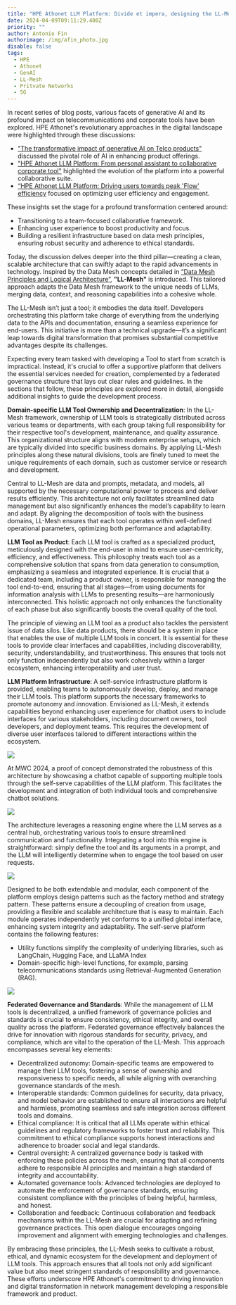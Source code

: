 ```yaml
---
title: "HPE Athonet LLM Platform: Divide et impera, designing the LL-Mesh"
date: 2024-04-09T09:11:29.400Z
priority: ""
author: Antonio Fin
authorimage: /img/afin_photo.jpg
disable: false
tags:
  - HPE
  - Athonet
  - GenAI
  - LL-Mesh
  - Pritvate Networks
  - 5G
---
```

In recent series of blog posts, various facets of generative AI and its profound impact on telecommunications and corporate tools have been explored. HPE Athonet's revolutionary approaches in the digital landscape were highlighted through these discussions:

* ["The transformative impact of generative AI on Telco products"](https://developer.hpe.com/blog/the-transformative-impact-of-generative-ai-on-telco-products/) discussed the pivotal role of AI in enhancing product offerings. 
* ["HPE Athonet LLM Platform: From personal assistant to collaborative corporate tool"](https://developer.hpe.com/blog/hpe-athonet-llm-platform-first-pillar-from-personal-assistant-to-collaborative-corporate-tool/) highlighted the evolution of the platform into a powerful collaborative suite. 
* [“HPE Athonet LLM Platform: Driving users towards peak 'Flow' efficiency](https://developer.hpe.com/blog/hpe-athonet-llm-platform-driving-users-towards-peak-flow-efficiency/) focused on optimizing user efficiency and engagement. 

These insights set the stage for a profound transformation centered around:

* Transitioning to a team-focused collaborative framework.
* Enhancing user experience to boost productivity and focus.
* Building a resilient infrastructure based on data mesh principles, ensuring robust security and adherence to ethical standards.

Today, the discussion delves deeper into the third pillar—creating a clean, scalable architecture that can swiftly adapt to the rapid advancements in technology. Inspired by the Data Mesh concepts detailed in [“Data Mesh Principles and Logical Architecture”](https://martinfowler.com/articles/data-mesh-principles.html), **"LL-Mesh"** is introduced. This tailored approach adapts the Data Mesh framework to the unique needs of LLMs, merging data, context, and reasoning capabilities into a cohesive whole.

The LL-Mesh isn’t just a tool; it embodies the data itself. Developers orchestrating this platform take charge of everything from the underlying data to the APIs and documentation, ensuring a seamless experience for end-users. This initiative is more than a technical upgrade—it’s a significant leap towards digital transformation that promises substantial competitive advantages despite its challenges.

Expecting every team tasked with developing a Tool to start from scratch is impractical. Instead, it's crucial to offer a supportive platform that delivers the essential services needed for creation, complemented by a federated governance structure that lays out clear rules and guidelines. In the sections that follow, these principles are explored more in detail, alongside additional insights to guide the development process.

**Domain-specific LLM Tool Ownership and Decentralization**: In the LL-Mesh framework, ownership of LLM tools is strategically distributed across various teams or departments, with each group taking full responsibility for their respective tool's development, maintenance, and quality assurance. This organizational structure aligns with modern enterprise setups, which are typically divided into specific business domains. By applying LL-Mesh principles along these natural divisions, tools are finely tuned to meet the unique requirements of each domain, such as customer service or research and development.

Central to LL-Mesh are data and prompts, metadata, and models, all supported by the necessary computational power to process and deliver results efficiently. This architecture not only facilitates streamlined data management but also significantly enhances the model’s capability to learn and adapt. By aligning the decomposition of tools with the business domains, LL-Mesh ensures that each tool operates within well-defined operational parameters, optimizing both performance and adaptability.

**LLM Tool as Product**: Each LLM tool is crafted as a specialized product, meticulously designed with the end-user in mind to ensure user-centricity, efficiency, and effectiveness. This philosophy treats each tool as a comprehensive solution that spans from data generation to consumption, emphasizing a seamless and integrated experience. It is crucial that a dedicated team, including a product owner, is responsible for managing the tool end-to-end, ensuring that all stages—from using documents for information analysis with LLMs to presenting results—are harmoniously interconnected. This holistic approach not only enhances the functionality of each phase but also significantly boosts the overall quality of the tool.

The principle of viewing an LLM tool as a product also tackles the persistent issue of data silos. Like data products, there should be a system in place that enables the use of multiple LLM tools in concert. It is essential for these tools to provide clear interfaces and capabilities, including discoverability, security, understandability, and trustworthiness. This ensures that tools not only function independently but also work cohesively within a larger ecosystem, enhancing interoperability and user trust.

**LLM Platform Infrastructure**: A self-service infrastructure platform is provided, enabling teams to autonomously develop, deploy, and manage their LLM tools. This platform supports the necessary frameworks to promote autonomy and innovation. Envisioned as LL-Mesh, it extends capabilities beyond enhancing user experience for chatbot users to include interfaces for various stakeholders, including document owners, tool developers, and deployment teams. This requires the development of diverse user interfaces tailored to different interactions within the ecosystem.

![](/img/athon_ssp_1.png)

At MWC 2024, a proof of concept demonstrated the robustness of this architecture by showcasing a chatbot capable of supporting multiple tools through the self-serve capabilities of the LLM platform. This facilitates the development and integration of both individual tools and comprehensive chatbot solutions.

![](/img/athon_ssp_2.png)

The architecture leverages a reasoning engine where the LLM serves as a central hub, orchestrating various tools to ensure streamlined communication and functionality. Integrating a tool into this engine is straightforward: simply define the tool and its arguments in a prompt, and the LLM will intelligently determine when to engage the tool based on user requests.

![](/img/athon_ssp_3.png)

Designed to be both extendable and modular, each component of the platform employs design patterns such as the factory method and strategy pattern. These patterns ensure a decoupling of creation from usage, providing a flexible and scalable architecture that is easy to maintain. Each module operates independently yet conforms to a unified global interface, enhancing system integrity and adaptability. The self-serve platform contains the following features:

* Utility functions simplify the complexity of underlying libraries, such as LangChain, Hugging Face, and LLaMA Index
* Domain-specific high-level functions, for example, parsing telecommunications standards using Retrieval-Augmented Generation (RAG). 

![](/img/athon_ssp_4.png)

**Federated Governance and Standards**: While the management of LLM tools is decentralized, a unified framework of governance policies and standards is crucial to ensure consistency, ethical integrity, and overall quality across the platform. Federated governance effectively balances the drive for innovation with rigorous standards for security, privacy, and compliance, which are vital to the operation of the LL-Mesh. This approach encompasses several key elements:
- Decentralized autonomy: Domain-specific teams are empowered to manage their LLM tools, fostering a sense of ownership and responsiveness to specific needs, all while aligning with overarching governance standards of the mesh.
- Interoperable standards: Common guidelines for security, data privacy, and model behavior are established to ensure all interactions are helpful and harmless, promoting seamless and safe integration across different tools and domains.
- Ethical compliance: It is critical that all LLMs operate within ethical guidelines and regulatory frameworks to foster trust and reliability. This commitment to ethical compliance supports honest interactions and adherence to broader social and legal standards.
- Central oversight: A centralized governance body is tasked with enforcing these policies across the mesh, ensuring that all components adhere to responsible AI principles and maintain a high standard of integrity and accountability.
- Automated governance tools: Advanced technologies are deployed to automate the enforcement of governance standards, ensuring consistent compliance with the principles of being helpful, harmless, and honest.
- Collaboration and feedback: Continuous collaboration and feedback mechanisms within the LL-Mesh are crucial for adapting and refining governance practices. This open dialogue encourages ongoing improvement and alignment with emerging technologies and challenges.

By embracing these principles, the LL-Mesh seeks to cultivate a robust, ethical, and dynamic ecosystem for the development and deployment of LLM tools. This approach ensures that all tools not only add significant value but also meet stringent standards of responsibility and governance. These efforts underscore HPE Athonet's commitment to driving innovation and digital transformation in network management developing a responsible framework and product.